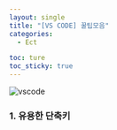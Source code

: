```yaml
---
layout: single
title: "[VS CODE] 꿀팁모음"
categories:
  - Ect

toc: ture
toc_sticky: true
---
```


<!-- 위는 머릿말임 아래부터 포스트 본문 -->

![vscode]("https://img1.daumcdn.net/thumb/R1280x0/?scode=mtistory2&fname=https%3A%2F%2Fblog.kakaocdn.net%2Fdn%2FpRvE0%2FbtqB11hx6Uo%2FILs5NBstal9wTmYwypSEyk%2Fimg.png")

### 1. 유용한 단축키
